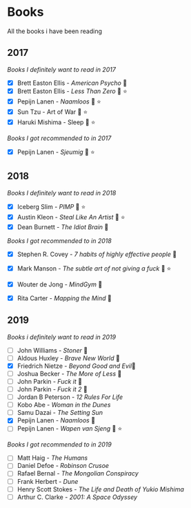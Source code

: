 # Books
All the books i have been reading

## 2017
_Books I definitely want to read in 2017_
- [x] Brett Easton Ellis - _American Psycho_ :closed_book:
- [x] Brett Easton Ellis - _Less Than Zero_ :closed_book: :star:
- [x] Pepijn Lanen - _Naamloos_ :closed_book: :star:
- [x] Sun Tzu - Art of War :closed_book: :star:
- [x] Haruki Mishima - Sleep :closed_book: :star:

_Books I got recommended to in 2017_
- [x] Pepijn Lanen - _Sjeumig_ :closed_book: :star:

## 2018
_Books I definitely want to read in 2018_
- [x] Iceberg Slim - _PIMP_ :closed_book: :star:
- [x] Austin Kleon - _Steal Like An Artist_ :closed_book: :star:
- [x] Dean Burnett - _The Idiot Brain_ :closed_book:

_Books I got recommended to in 2018_
- [x] Stephen R. Covey - _7 habits of highly effective people_ :closed_book:
- [x] Mark Manson - _The subtle art of not giving a fuck_ :closed_book: :star:
- [x] Wouter de Jong - _MindGym_ :closed_book:
- [x] Rita Carter - _Mapping the Mind_ :closed_book:


## 2019
_Books i definitely want to read in 2019_
- [ ] John Williams - _Stoner_ :closed_book:
- [ ] Aldous Huxley - _Brave New World_ :closed_book:
- [x] Friedrich Nietze - _Beyond Good and Evil_:closed_book:
- [ ] Joshua Becker - _The More of Less_ :closed_book:
- [ ] John Parkin - _Fuck it_ :closed_book:
- [ ] John Parkin - _Fuck it 2_ :closed_book:
- [ ] Jordan B Peterson - _12 Rules For Life_
- [ ] Kobo Abe - _Woman in the Dunes_
- [ ] Samu Dazai - _The Setting Sun_
- [x] Pepijn Lanen - _Naamloos_ :closed_book:
- [ ] Pepijn Lanen - _Wapen van Sjeng_ :closed_book: :star:

_Books I got recommended to in 2019_
- [ ] Matt Haig - _The Humans_
- [ ] Daniel Defoe - _Robinson Crusoe_
- [ ] Rafael Bernal - _The Mongolian Conspiracy_
- [ ] Frank Herbert - _Dune_
- [ ] Henry Scott Stokes - _The Life and Death of Yukio Mishima_
- [ ] Arthur C. Clarke - _2001: A Space Odyssey_
